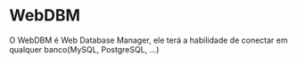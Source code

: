 WebDBM
======

O WebDBM é Web Database Manager, ele terá a habilidade de conectar em qualquer banco(MySQL, PostgreSQL, ...)